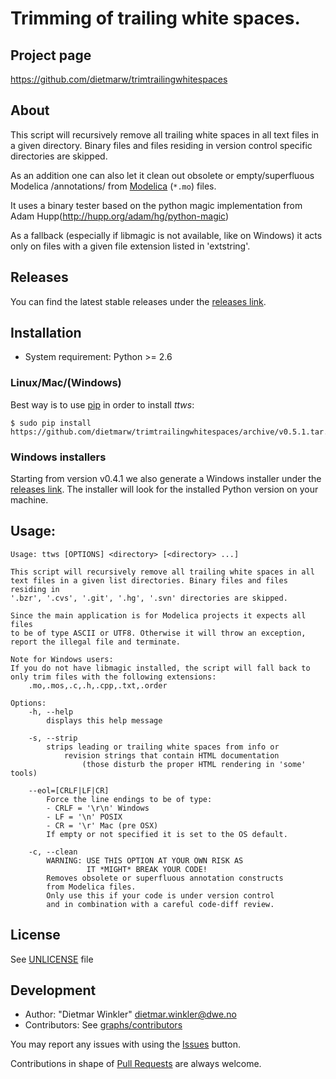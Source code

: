 # Trimming of trailing white spaces.

## Project page
https://github.com/dietmarw/trimtrailingwhitespaces

## About
This script will recursively remove all trailing white spaces in all
text files in a given directory. Binary files and files residing in
version control specific directories are skipped.

As an addition one can also let it clean out obsolete or empty/superfluous
Modelica /annotations/ from [Modelica](https://modelica.org) (`*.mo`) files.

It uses a binary tester based on the python magic implementation from
Adam Hupp(http://hupp.org/adam/hg/python-magic)

As a fallback (especially if libmagic is not available, like on Windows)
it acts only on files with a given file extension listed in 'extstring'.

## Releases
You can find the latest stable releases under the
[releases link](../../releases).

## Installation

 * System requirement: Python >= 2.6

### Linux/Mac/(Windows)

Best way is to use [pip](http://www.pip-installer.org) in order to install *ttws*:

    $ sudo pip install https://github.com/dietmarw/trimtrailingwhitespaces/archive/v0.5.1.tar.gz

### Windows installers

Starting from version v0.4.1 we also generate a Windows installer under the
[releases link](../../releases). The installer will look for the installed
Python version on your machine.

## Usage:

    Usage: ttws [OPTIONS] <directory> [<directory> ...]

    This script will recursively remove all trailing white spaces in all
    text files in a given list directories. Binary files and files residing in
    '.bzr', '.cvs', '.git', '.hg', '.svn' directories are skipped.

    Since the main application is for Modelica projects it expects all files
    to be of type ASCII or UTF8. Otherwise it will throw an exception,
    report the illegal file and terminate.

    Note for Windows users:
    If you do not have libmagic installed, the script will fall back to
    only trim files with the following extensions:
        .mo,.mos,.c,.h,.cpp,.txt,.order

    Options:
        -h, --help
            displays this help message

        -s, --strip
            strips leading or trailing white spaces from info or
                revision strings that contain HTML documentation
                    (those disturb the proper HTML rendering in 'some' tools)

        --eol=[CRLF|LF|CR]
            Force the line endings to be of type:
            - CRLF = '\r\n' Windows
            - LF = '\n' POSIX
            - CR = '\r' Mac (pre OSX)
            If empty or not specified it is set to the OS default.

        -c, --clean
            WARNING: USE THIS OPTION AT YOUR OWN RISK AS
                     IT *MIGHT* BREAK YOUR CODE!
            Removes obsolete or superfluous annotation constructs
            from Modelica files.
            Only use this if your code is under version control
            and in combination with a careful code-diff review.


## License
See [UNLICENSE](UNLICENSE) file

## Development
 * Author: "Dietmar Winkler" <dietmar.winkler@dwe.no>
 * Contributors: See [graphs/contributors](../../graphs/contributors)

You may report any issues with using the [Issues](../../issues) button.

Contributions in shape of [Pull Requests](../../pulls) are always welcome.
